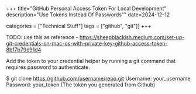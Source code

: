 +++
title="GitHub Personal Access Token For Local Development"
description="Use Tokens Instead Of Passwords""
date=2024-12-12

categories = ["Technical Stuff"]
tags = ["github", "git"]]
+++

TODO: use this as reference - https://sheepblackish.medium.com/set-up-git-credentials-on-mac-os-with-private-key-github-access-token-8bf7b79e91d4

Add the token to your credential helper by running a git command that requires password to authenticate.

$ git clone https://github.com/username/repo.git
Username: your_username
Password: your_token (The token you generated from Github)
